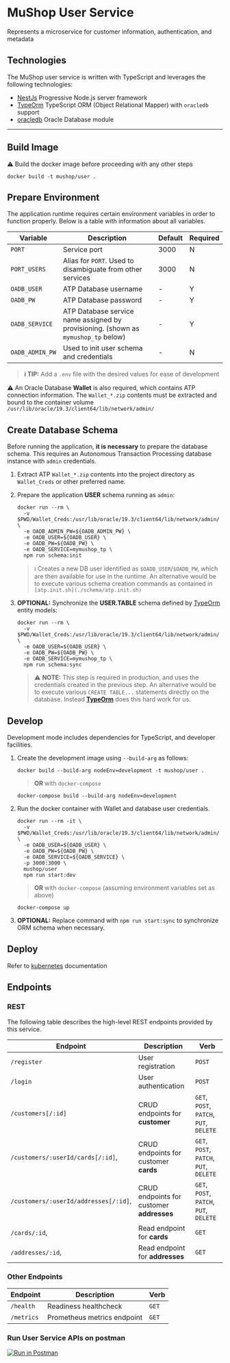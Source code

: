 # MuShop User Service

Represents a microservice for customer information, authentication, and metadata

## Technologies

The MuShop user service is written with TypeScript and leverages the following technologies:

- [NestJs](https://docs.nestjs.com/) Progressive Node.js server framework
- [TypeOrm](https://typeorm.io) TypeScript ORM (Object Relational Mapper) with `oracledb` support
- [oracledb](https://oracle.github.io/node-oracledb) Oracle Database module

---

## Build Image

⚠️ Build the docker image before proceeding with any other steps

```text
docker build -t mushop/user .
```

## Prepare Environment

The application runtime requires certain environment variables in order to function
properly. Below is a table with information about all variables.

| Variable | Description | Default | Required |
|---|---|---|---|
| `PORT` | Service port | 3000 | N |
| `PORT_USERS` | Alias for `PORT`. Used to disambiguate from other services | 3000 | N |
| `OADB_USER` | ATP Database username | - | Y |
| `OADB_PW` | ATP Database password  | - | Y |
| `OADB_SERVICE` | ATP Database service name assigned by provisioning. (shown as `mymushop_tp` below)  | - | Y |
| `OADB_ADMIN_PW` | Used to init user schema and credentials | - | N |

> **ℹ️ TIP:** Add a `.env` file with the desired values for ease of development

⚠️ An Oracle Database **Wallet** is also required, which contains ATP
connection information. The `Wallet_*.zip` contents must be extracted and bound
to the container volume `/usr/lib/oracle/19.3/client64/lib/network/admin/`

## Create Database Schema

Before running the application, **it is necessary** to prepare the database schema.
This requires an Autonomous Transaction Processing database instance with `admin` credentials.

1. Extract ATP `Wallet_*.zip` contents into the project directory as `Wallet_Creds` or other preferred name.
1. Prepare the application **USER** schema running as `admin`:

    ```text
    docker run --rm \
      -v $PWD/Wallet_Creds:/usr/lib/oracle/19.3/client64/lib/network/admin/ \
      -e OADB_ADMIN_PW=${OADB_ADMIN_PW} \
      -e OADB_USER=${OADB_USER} \
      -e OADB_PW=${OADB_PW} \
      -e OADB_SERVICE=mymushop_tp \
      npm run schema:init
    ```

    > ℹ️ Creates a new DB user identified as `$OADB_USER`/`$OADB_PW`, which are then
    available for use in the runtime. An alternative would be to execute various schema
    creation commands as contained in `[atp.init.sh](./schema/atp.init.sh)`

1. **OPTIONAL:** Synchronize the **USER.TABLE** schema defined by [TypeOrm](https://typeorm.io) entity models:

    ```text
    docker run --rm \
      -v $PWD/Wallet_Creds:/usr/lib/oracle/19.3/client64/lib/network/admin/ \
      -e OADB_USER=${OADB_USER} \
      -e OADB_PW=${OADB_PW} \
      -e OADB_SERVICE=mymushop_tp \
      npm run schema:sync
    ```

    > ⚠️ **NOTE:** This step is required in production, and uses the credentials
      created in the previous step. An alternative would be to execute various
      `CREATE TABLE...` statements directly on the database. Instead
      **[TypeOrm](https://typeorm.io)** does this hard work for us. 

## Develop

Development mode includes dependencies for TypeScript, and developer facilities.

1. Create the development image using `--build-arg` as follows:

    ```text
    docker build --build-arg nodeEnv=development -t mushop/user .
    ```

    > **OR** with `docker-compose`

    ```text
    docker-compose build --build-arg nodeEnv=development
    ```

1. Run the docker container with Wallet and database user credentials.

    ```text
    docker run --rm -it \
      -v $PWD/Wallet_Creds:/usr/lib/oracle/19.3/client64/lib/network/admin/ \
      -e OADB_USER=${OADB_USER} \
      -e OADB_PW=${OADB_PW} \
      -e OADB_SERVICE=${OADB_SERVICE} \
      -p 3000:3000 \
      mushop/user
      npm run start:dev
    ```

    > **OR** with `docker-compose` (assuming environment variables set as above)

    ```text
    docker-compose up
    ```

1. **OPTIONAL:** Replace command with `npm run start:sync` to synchronize ORM schema when necessary.

## Deploy

Refer to [kubernetes](./kubernetes/README.md) documentation

## Endpoints

### REST

The following table describes the high-level REST endpoints provided
by this service.

| Endpoint | Description | Verb |
|---|---|---|
| `/register` | User registration | `POST` |
| `/login` | User authentication | `POST` |
| `/customers[/:id]` | CRUD endpoints for **customer** | `GET`, `POST`, `PATCH`, `PUT`, `DELETE` |
| `/customers/:userId/cards[/:id]`, | CRUD endpoints for customer **cards** | `GET`, `POST`, `PATCH`, `PUT`, `DELETE` |
| `/customers/:userId/addresses[/:id]`, | CRUD endpoints for customer **addresses** | `GET`, `POST`, `PATCH`, `PUT`, `DELETE` |
| `/cards/:id`, | Read endpoint for **cards** | `GET` |
| `/addresses/:id`, | Read endpoint for **addresses** | `GET` |

### Other Endpoints

| Endpoint | Description | Verb |
|---|---|---|
| `/health` | Readiness healthcheck | `GET` |
| `/metrics` | Prometheus metrics endpoint | `GET` |

### Run User Service APIs on postman

[![Run in Postman](https://run.pstmn.io/button.svg)][postman_button_user]

[postman_button_user]: https://god.gw.postman.com/run-collection/29850-d02fc1f5-cec7-4f00-9f25-092e64e7f726?action=collection%2Ffork&collection-url=entityId%3D29850-d02fc1f5-cec7-4f00-9f25-092e64e7f726%26entityType%3Dcollection%26workspaceId%3D8e00caeb-8484-4be3-aa3c-3c3721e169b7
